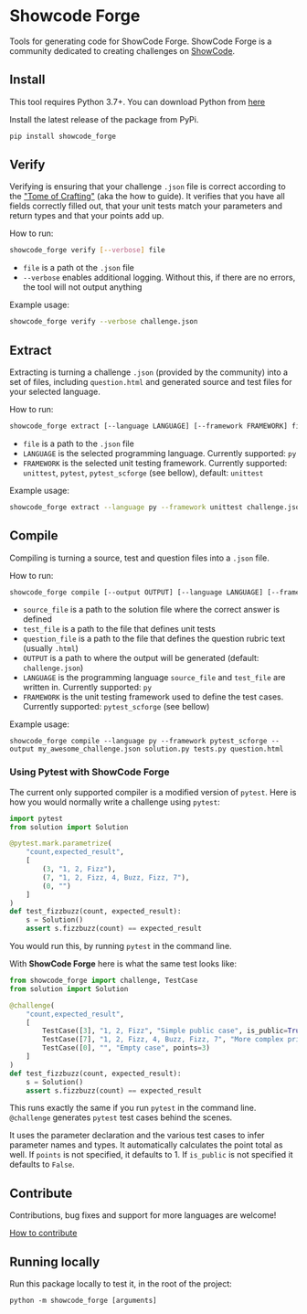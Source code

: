 # Showcode Forge

Tools for generating code for ShowCode Forge. ShowCode Forge is a community dedicated to creating challenges on [ShowCode](https://www.showcode.io/).

## Install

This tool requires Python 3.7+. You can download Python from [here](https://www.python.org/downloads/)

Install the latest release of the package from PyPi.

```sh
pip install showcode_forge
```

## Verify

Verifying is ensuring that your challenge `.json` file is correct according to the ["Tome of Crafting"](https://bit.ly/3pXDMAp) (aka the how to guide). It verifies that you have all fields correctly filled out, that your unit tests match your parameters and return types and that your points add up.

How to run:

```sh
showcode_forge verify [--verbose] file
```

- `file` is a path ot the `.json` file
- `--verbose` enables additional logging. Without this, if there are no errors, the tool will not output anything

Example usage:

```sh
showcode_forge verify --verbose challenge.json
```

## Extract

Extracting is turning a challenge `.json` (provided by the community) into a set of files, including `question.html` and generated source and test files for your selected language.

How to run:

```sh
showcode_forge extract [--language LANGUAGE] [--framework FRAMEWORK] file
```

- `file` is a path to the `.json` file
- `LANGUAGE` is the selected programming language. Currently supported: `py`
- `FRAMEWORK` is the selected unit testing framework. Currently supported: `unittest`, `pytest`, `pytest_scforge` (see bellow), default: `unittest`

Example usage:

```sh
showcode_forge extract --language py --framework unittest challenge.json
```

## Compile

Compiling is turning a source, test and question files into a `.json` file.

How to run:

```sh
showcode_forge compile [--output OUTPUT] [--language LANGUAGE] [--framework FRAMEWORK] source_file test_file question_file
```

- `source_file` is a path to the solution file where the correct answer is defined
- `test_file` is a path to the file that defines unit tests
- `question_file` is a path to the file that defines the question rubric text (usually `.html`)
- `OUTPUT` is a path to where the output will be generated (default: `challenge.json`)
- `LANGUAGE` is the programming language `source_file` and `test_file` are written in. Currently supported: `py`
- `FRAMEWORK` is the unit testing framework used to define the test cases. Currently supported: `pytest_scforge` (see bellow)

Example usage:

```
showcode_forge compile --language py --framework pytest_scforge --output my_awesome_challenge.json solution.py tests.py question.html
```

### Using Pytest with ShowCode Forge

The current only supported compiler is a modified version of `pytest`. Here is how you would normally write a challenge using `pytest`:

```py
import pytest
from solution import Solution

@pytest.mark.parametrize(
    "count,expected_result",
    [
        (3, "1, 2, Fizz"),
        (7, "1, 2, Fizz, 4, Buzz, Fizz, 7"),
        (0, "")
    ]
)
def test_fizzbuzz(count, expected_result):
    s = Solution()
    assert s.fizzbuzz(count) == expected_result
```

You would run this, by running `pytest` in the command line.

With **ShowCode Forge** here is what the same test looks like:

```py
from showcode_forge import challenge, TestCase
from solution import Solution

@challenge(
    "count,expected_result",
    [
        TestCase([3], "1, 2, Fizz", "Simple public case", is_public=True),
        TestCase([7], "1, 2, Fizz, 4, Buzz, Fizz, 7", "More complex private case", points=2),
        TestCase([0], "", "Empty case", points=3)
    ]
)
def test_fizzbuzz(count, expected_result):
    s = Solution()
    assert s.fizzbuzz(count) == expected_result
```

This runs exactly the same if you run `pytest` in the command line. `@challenge` generates `pytest` test cases behind the scenes.

It uses the parameter declaration and the various test cases to infer parameter names and types. It automatically calculates the point total as well. If `points` is not specified, it defaults to 1. If `is_public` is not specified it defaults to `False`.

## Contribute

Contributions, bug fixes and support for more languages are welcome!

[How to contribute](https://gist.github.com/MarcDiethelm/7303312)

## Running locally

Run this package locally to test it, in the root of the project:

```
python -m showcode_forge [arguments]
```
